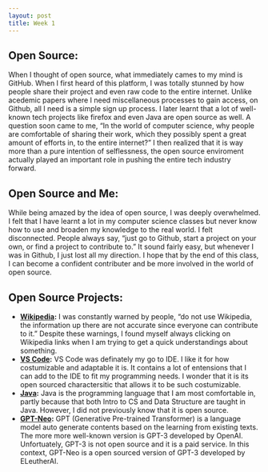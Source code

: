 ```yaml
---
layout: post
title: Week 1
---
```


## Open Source:

When I thought of open source, what immediately cames to my mind is GitHub. When I first heard of this platform, I was totally stunned by how people share their project and even raw code to the entire internet. Unlike acedemic papers where I need miscellaneous processes to gain access, on Github, all I need is a simple sign up process. I later learnt that a lot of well-known tech projects like firefox and even Java are open source as well. A question soon came to me, “In the world of computer science, why people are comfortable of sharing their work, which they possibly spent a great amount of efforts in, to the entire internet?” I then realized that it is way more than a pure intention of selflessness, the open source enviroment actually played an important role in pushing the entire tech industry forward. 

## Open Source and Me:

While being amazed by the idea of open source, I was deeply overwhelmed. I felt that I have learnt a lot in my computer science classes but never know how to use and broaden my knowledge to the real world. I felt disconnected. People always say, “just go to Github, start a project on your own, or find a project to contribute to.” It sound fairly easy, but whenever I was in Github, I just lost all my direction. I hope that by the end of this class, I can become a confident contributer and be more involved in the world of open source. 

## Open Source Projects:

- **[Wikipedia](https://en.wikipedia.org/wiki/Main_Page):** I was constantly warned by people, “do not use Wikipedia, the information up there are not accurate since everyone can contribute to it.” Despite these warnings, I found myself always clicking on Wikipedia links when I am trying to get a quick understandings about something.
- **[VS Code](https://code.visualstudio.com/):** VS Code was definately my go to IDE. I like it for how costumizable and adaptable it is. It contains a lot of entensions that I can add to the IDE to fit my programming needs. I wonder that it is its open sourced charactersitic that allows it to be such costumizable.
- **[Java](https://www.java.com/en/):** Java is the programming language that I am most comfortable in, partly because that both Intro to CS and Data Structure are taught in Java. However, I did not previously know that it is open source.
- **[GPT-Neo](https://www.eleuther.ai/projects/gpt-neo/):** GPT (Generative Pre-trained Transformer) is a language model auto generate contents based on the learning from existing texts. The more more well-known version is GPT-3 developed by OpenAI. Unfortuately, GPT-3 is not open source and it is a paid service. In this context, GPT-Neo is a open sourced version of GPT-3 developed by ELeutherAI.
